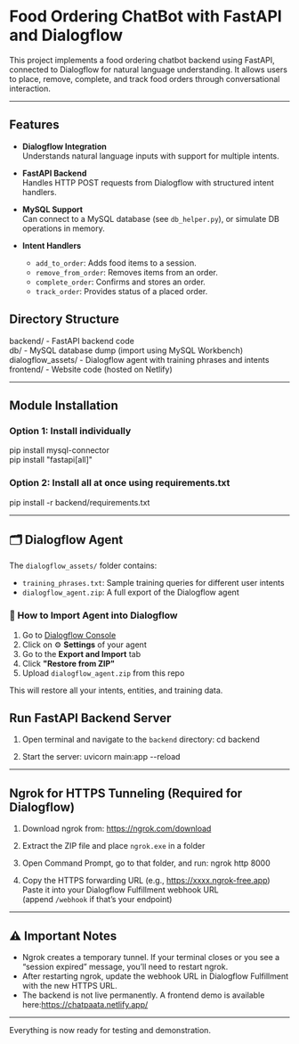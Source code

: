 # Food Ordering ChatBot with FastAPI and Dialogflow

This project implements a food ordering chatbot backend using FastAPI, connected to Dialogflow for natural language understanding. It allows users to place, remove, complete, and track food orders through conversational interaction.

---

## Features

- **Dialogflow Integration**  
  Understands natural language inputs with support for multiple intents.

- **FastAPI Backend**  
  Handles HTTP POST requests from Dialogflow with structured intent handlers.

- **MySQL Support**  
  Can connect to a MySQL database (see `db_helper.py`), or simulate DB operations in memory.

- **Intent Handlers**
  - `add_to_order`: Adds food items to a session.
  - `remove_from_order`: Removes items from an order.
  - `complete_order`: Confirms and stores an order.
  - `track_order`: Provides status of a placed order.



##  Directory Structure

backend/            - FastAPI backend code  
db/                 - MySQL database dump (import using MySQL Workbench)  
dialogflow_assets/  - Dialogflow agent with training phrases and intents  
frontend/           - Website code (hosted on Netlify)

---

##  Module Installation

### Option 1: Install individually
pip install mysql-connector  
pip install "fastapi[all]"

### Option 2: Install all at once using requirements.txt
pip install -r backend/requirements.txt

---


## 🗂️ Dialogflow Agent

The `dialogflow_assets/` folder contains:

- `training_phrases.txt`: Sample training queries for different user intents
- `dialogflow_agent.zip`: A full export of the Dialogflow agent

### 🔁 How to Import Agent into Dialogflow

1. Go to [Dialogflow Console](https://dialogflow.cloud.google.com/)
2. Click on ⚙ **Settings** of your agent
3. Go to the **Export and Import** tab
4. Click **"Restore from ZIP"**
5. Upload `dialogflow_agent.zip` from this repo

This will restore all your intents, entities, and training data.


##  Run FastAPI Backend Server

1. Open terminal and navigate to the `backend` directory:
cd backend

2. Start the server:
uvicorn main:app --reload

---

##  Ngrok for HTTPS Tunneling (Required for Dialogflow)

1. Download ngrok from: https://ngrok.com/download  
2. Extract the ZIP file and place `ngrok.exe` in a folder  
3. Open Command Prompt, go to that folder, and run:
ngrok http 8000

4. Copy the HTTPS forwarding URL (e.g., https://xxxx.ngrok-free.app)  
   Paste it into your Dialogflow Fulfillment webhook URL  
   (append `/webhook` if that’s your endpoint)

---

## ⚠️ Important Notes

- Ngrok creates a temporary tunnel. If your terminal closes or you see a “session expired” message, you’ll need to restart ngrok.
- After restarting ngrok, update the webhook URL in Dialogflow Fulfillment with the new HTTPS URL.
- The backend is not live permanently. A frontend demo is available here:https://chatpaata.netlify.app/

---

 Everything is now ready for testing and demonstration.






